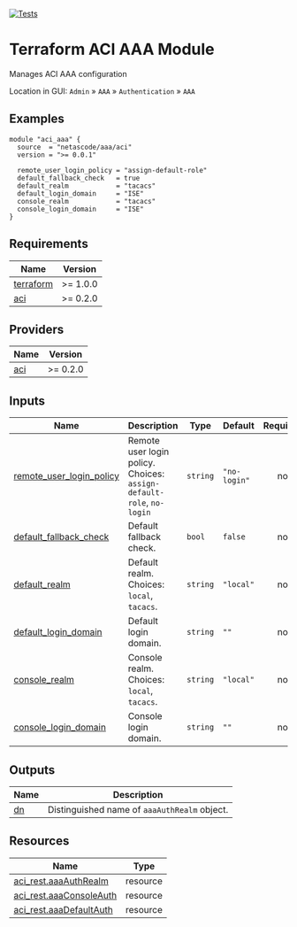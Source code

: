 <!-- BEGIN_TF_DOCS -->
[![Tests](https://github.com/netascode/terraform-aci-aaa/actions/workflows/test.yml/badge.svg)](https://github.com/netascode/terraform-aci-aaa/actions/workflows/test.yml)

# Terraform ACI AAA Module

Manages ACI AAA configuration

Location in GUI:
`Admin` » `AAA` » `Authentication` » `AAA`

## Examples

```hcl
module "aci_aaa" {
  source  = "netascode/aaa/aci"
  version = ">= 0.0.1"

  remote_user_login_policy = "assign-default-role"
  default_fallback_check   = true
  default_realm            = "tacacs"
  default_login_domain     = "ISE"
  console_realm            = "tacacs"
  console_login_domain     = "ISE"
}

```

## Requirements

| Name | Version |
|------|---------|
| <a name="requirement_terraform"></a> [terraform](#requirement\_terraform) | >= 1.0.0 |
| <a name="requirement_aci"></a> [aci](#requirement\_aci) | >= 0.2.0 |

## Providers

| Name | Version |
|------|---------|
| <a name="provider_aci"></a> [aci](#provider\_aci) | >= 0.2.0 |

## Inputs

| Name | Description | Type | Default | Required |
|------|-------------|------|---------|:--------:|
| <a name="input_remote_user_login_policy"></a> [remote\_user\_login\_policy](#input\_remote\_user\_login\_policy) | Remote user login policy. Choices: `assign-default-role`, `no-login` | `string` | `"no-login"` | no |
| <a name="input_default_fallback_check"></a> [default\_fallback\_check](#input\_default\_fallback\_check) | Default fallback check. | `bool` | `false` | no |
| <a name="input_default_realm"></a> [default\_realm](#input\_default\_realm) | Default realm. Choices: `local`, `tacacs`. | `string` | `"local"` | no |
| <a name="input_default_login_domain"></a> [default\_login\_domain](#input\_default\_login\_domain) | Default login domain. | `string` | `""` | no |
| <a name="input_console_realm"></a> [console\_realm](#input\_console\_realm) | Console realm. Choices: `local`, `tacacs`. | `string` | `"local"` | no |
| <a name="input_console_login_domain"></a> [console\_login\_domain](#input\_console\_login\_domain) | Console login domain. | `string` | `""` | no |

## Outputs

| Name | Description |
|------|-------------|
| <a name="output_dn"></a> [dn](#output\_dn) | Distinguished name of `aaaAuthRealm` object. |

## Resources

| Name | Type |
|------|------|
| [aci_rest.aaaAuthRealm](https://registry.terraform.io/providers/netascode/aci/latest/docs/resources/rest) | resource |
| [aci_rest.aaaConsoleAuth](https://registry.terraform.io/providers/netascode/aci/latest/docs/resources/rest) | resource |
| [aci_rest.aaaDefaultAuth](https://registry.terraform.io/providers/netascode/aci/latest/docs/resources/rest) | resource |
<!-- END_TF_DOCS -->